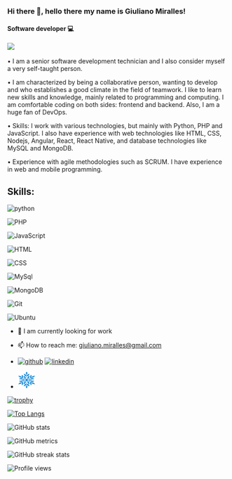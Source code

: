 ### Hi there 👋, hello there my name is Giuliano Miralles! 
#### Software developer 💻

<img src=https://i.imgur.com/Qoyoqd5.png/>


• I am a senior software development technician and I also consider myself a very self-taught person.

• I am characterized by being a collaborative person, wanting to develop and who establishes a good climate in the field of teamwork. I like to learn new skills and knowledge, mainly related to programming and computing. I am comfortable coding on both sides: frontend and backend. Also, I am a huge fan of DevOps.

• Skills: I work with various technologies, but mainly with Python, PHP and JavaScript. I also have experience with web technologies like HTML, CSS, Nodejs, Angular, React, React Native, and database technologies like MySQL and MongoDB.

• Experience with agile methodologies such as SCRUM. I have experience in web and mobile programming.

## Skills: </br> 
![python](https://img.shields.io/badge/Python_→_Flask-3776AB?style=for-the-badge&logo=Python&logoColor=white&labelColor=101010)</br> 

![PHP](https://img.shields.io/badge/PHP_→_Laravel-777BB4?style=for-the-badge&logo=PHP&logoColor=white&labelColor=101010)</br> 

![JavaScript](https://img.shields.io/badge/JavaScript_→_React_ReactNative_NodeJS_&_Angular-F7DF1E?style=for-the-badge&logo=Javascript&logoColor=white&labelColor=101010)</br>
 
![HTML](https://img.shields.io/badge/HTML-E34F26?style=for-the-badge&logo=HTML5&logoColor=white&labelColor=101010)</br> 

![CSS](https://img.shields.io/badge/CSS-1572B6?style=for-the-badge&logo=CSS3&logoColor=white&labelColor=101010)</br>

![MySql](https://img.shields.io/badge/MySql-4479A1?style=for-the-badge&logo=Mysql&logoColor=white&labelColor=101010)</br>

![MongoDB](https://img.shields.io/badge/MongoDB-47A248?style=for-the-badge&logo=mongodb&logoColor=white&labelColor=101010)</br>

![Git](https://img.shields.io/badge/Git-F05032?style=for-the-badge&logo=git&logoColor=white&labelColor=101010)</br>

![Ubuntu](https://img.shields.io/badge/Ubuntu-E95420?style=for-the-badge&logo=ubuntu&logoColor=white&labelColor=101010)</br>



- 🔭 I am currently looking for work
- 📫 How to reach me: giuliano.miralles@gmail.com 


- [<img src='https://cdn.jsdelivr.net/npm/simple-icons@3.0.1/icons/github.svg' alt='github' height='40'>](https://github.com/giulianomiralles)  [<img src='https://cdn.jsdelivr.net/npm/simple-icons@3.0.1/icons/linkedin.svg' alt='linkedin' height='40'>](https://www.linkedin.com/in/https://www.linkedin.com/in/giuliano-miralles-889ab4171//)  

- <a href='https://archiveprogram.github.com/'><img src='https://raw.githubusercontent.com/acervenky/animated-github-badges/master/assets/acbadge.gif' width='40' height='40'></a> 

[![trophy](https://github-profile-trophy.vercel.app/?username=giulianomiralles)](https://github.com/ryo-ma/github-profile-trophy)

[![Top Langs](https://github-readme-stats.vercel.app/api/top-langs/?username=giulianomiralles)](https://github.com/anuraghazra/github-readme-stats)

![GitHub stats](https://github-readme-stats.vercel.app/api?username=giulianomiralles&show_icons=true&count_private=true)  

![GitHub metrics](https://metrics.lecoq.io/giulianomiralles)  

![GitHub streak stats](https://github-readme-streak-stats.herokuapp.com/?user=giulianomiralles)  

![Profile views](https://gpvc.arturio.dev/giulianomiralles)   
